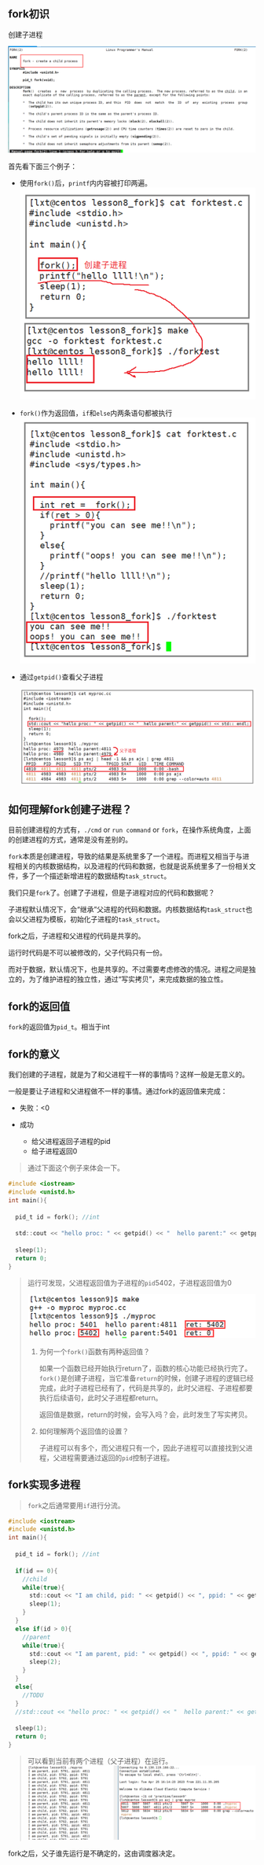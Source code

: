 ## fork初识

创建子进程

![image-20230424145134666](https://raw.githubusercontent.com/lskjfieh/typora/main/img/202304241451303.png)

首先看下面三个例子：

- 使用`fork()`后，`printf`内内容被打印两遍。
  ![image-20230424153215147](https://raw.githubusercontent.com/lskjfieh/typora/main/img/202304241532180.png)
- `fork()`作为返回值，`if`和`else`内两条语句都被执行
  ![image-20230424153925389](https://raw.githubusercontent.com/lskjfieh/typora/main/img/202304241539431.png)

- 通过`getpid()`查看父子进程

  ![image-20230425170541888](https://raw.githubusercontent.com/lskjfieh/typora/main/img/202304251705933.png)

## 如何理解fork创建子进程？

目前创建进程的方式有，`./cmd` or `run command` or `fork`，在操作系统角度，上面的创建进程的方式，通常是没有差别的。

`fork`本质是创建进程，导致的结果是系统里多了一个进程。而进程又相当于与进程相关的内核数据结构，以及进程的代码和数据，也就是说系统里多了一份相关文件，多了一个描述新增进程的数据结构`task_struct`。

我们只是`fork`了。创建了子进程，但是子进程对应的代码和数据呢？

子进程默认情况下，会“继承”父进程的代码和数据。内核数据结构`task_struct`也会以父进程为模板，初始化子进程的`task_struct`。

fork之后，子进程和父进程的代码是共享的。

运行时代码是不可以被修改的，父子代码只有一份。

而对于数据，默认情况下，也是共享的。不过需要考虑修改的情况。进程之间是独立的，为了维护进程的独立性，通过“写实拷贝”，来完成数据的独立性。

## fork的返回值

`fork`的返回值为`pid_t`。相当于int

## fork的意义

我们创建的子进程，就是为了和父进程干一样的事情吗？这样一般是无意义的。

一般是要让子进程和父进程做不一样的事情。通过fork的返回值来完成：

- 失败：<0

- 成功
  - 给父进程返回子进程的pid
  - 给子进程返回0

> 通过下面这个例子来体会一下。

```c
#include <iostream>
#include <unistd.h>
int main(){

  pid_t id = fork(); //int

  std::cout << "hello proc: " << getpid() << "  hello parent:" << getppid() << "  ret: "<< id << std:: endl;
  
  sleep(1);
  return 0;
}
```

> 运行可发现，父进程返回值为子进程的`pid`5402，子进程返回值为0
>
> ![image-20230425191120473](https://raw.githubusercontent.com/lskjfieh/typora/main/img/202304251911511.png)
>
> 
>
> 1. 为何一个`fork()`函数有两种返回值？
>
>    如果一个函数已经开始执行return了，函数的核心功能已经执行完了。`fork()`是创建子进程，当它准备`return`的时候，创建子进程的逻辑已经完成，此时子进程已经有了，代码是共享的，此时父进程、子进程都要执行后续语句，此时父子进程都return。
>
>    返回值是数据，return的时候，会写入吗？会，此时发生了写实拷贝。
>
> 2. 如何理解两个返回值的设置？
>
>    子进程可以有多个，而父进程只有一个，因此子进程可以直接找到父进程，父进程需要通过返回的`pid`控制子进程。

## fork实现多进程

> `fork`之后通常要用`if`进行分流。

```c
#include <iostream>
#include <unistd.h>
int main(){

  pid_t id = fork(); //int

  if(id == 0){
    //child
    while(true){
      std::cout << "I am child, pid: " << getpid() << ", ppid: " << getppid() << std::endl;
      sleep(1);
    }
  }
  else if(id > 0){
    //parent
    while(true){
      std::cout << "I am parent, pid: " << getpid() << ", ppid: " << getppid() << std::endl;
      sleep(2);
    }
  }
  else{
    //TODU
  }
  //std::cout << "hello proc: " << getpid() << "  hello parent:" << getppid() << "  ret: "<< id << std:: endl;
  
  sleep(1);
  return 0;
}
```

> 可以看到当前有两个进程（父子进程）在运行。
> ![image-20230425203601391](https://raw.githubusercontent.com/lskjfieh/typora/main/img/202304252036442.png)

fork之后，父子谁先运行是不确定的，这由调度器决定。


